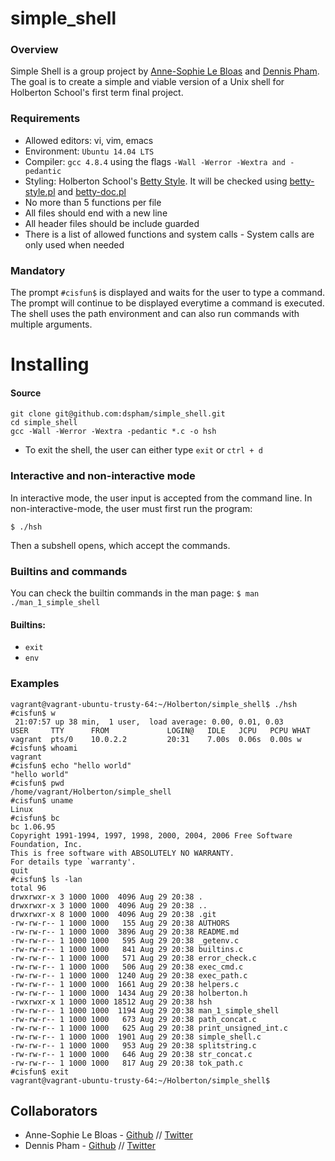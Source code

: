 simple_shell
============

### Overview
Simple Shell is a group project by [Anne-Sophie Le Bloas](https://github.com/aslebloas) and [Dennis Pham](https://github.com/dspham/). The goal is to create a simple and viable version of a Unix shell for Holberton School's first term final project. 

### Requirements
* Allowed editors: vi, vim, emacs
* Environment: `Ubuntu 14.04 LTS`
* Compiler: `gcc 4.8.4` using the flags `-Wall -Werror -Wextra and -pedantic`
* Styling: Holberton School's [Betty Style](https://github.com/holbertonschool/Betty/wiki). It will be checked using [betty-style.pl](https://github.com/holbertonschool/Betty/blob/master/betty-style.pl) and [betty-doc.pl](https://github.com/holbertonschool/Betty/blob/master/betty-doc.pl)
* No more than 5 functions per file
* All files should end with a new line
* All header files should be include guarded
* There is a list of allowed functions and system calls - System calls are only used when needed

### Mandatory
The prompt `#cisfun$` is displayed and waits for the user to type a command. The prompt will continue to be displayed everytime a command is executed. The shell uses the path environment and can also run commands with multiple arguments.

Installing
==========
#### Source
```
git clone git@github.com:dspham/simple_shell.git
cd simple_shell
gcc -Wall -Werror -Wextra -pedantic *.c -o hsh
```

* To exit the shell, the user can either type `exit` or `ctrl + d`


### Interactive and non-interactive mode
In interactive mode, the user input is accepted from the command line.
In non-interactive-mode, the user must first run the program:

 `$ ./hsh`

Then a subshell opens, which accept the commands.

### Builtins and commands

You can check the builtin commands in the man page:
`$ man ./man_1_simple_shell`

#### Builtins:
* `exit`
* `env`

### Examples
```
vagrant@vagrant-ubuntu-trusty-64:~/Holberton/simple_shell$ ./hsh
#cisfun$ w
 21:07:57 up 38 min,  1 user,  load average: 0.00, 0.01, 0.03
USER     TTY      FROM             LOGIN@   IDLE   JCPU   PCPU WHAT
vagrant  pts/0    10.0.2.2         20:31    7.00s  0.06s  0.00s w
#cisfun$ whoami
vagrant
#cisfun$ echo "hello world"
"hello world"
#cisfun$ pwd
/home/vagrant/Holberton/simple_shell
#cisfun$ uname
Linux
#cisfun$ bc
bc 1.06.95
Copyright 1991-1994, 1997, 1998, 2000, 2004, 2006 Free Software Foundation, Inc.
This is free software with ABSOLUTELY NO WARRANTY.
For details type `warranty'.
quit
#cisfun$ ls -lan
total 96
drwxrwxr-x 3 1000 1000  4096 Aug 29 20:38 .
drwxrwxr-x 3 1000 1000  4096 Aug 29 20:38 ..
drwxrwxr-x 8 1000 1000  4096 Aug 29 20:38 .git
-rw-rw-r-- 1 1000 1000   155 Aug 29 20:38 AUTHORS
-rw-rw-r-- 1 1000 1000  3896 Aug 29 20:38 README.md
-rw-rw-r-- 1 1000 1000   595 Aug 29 20:38 _getenv.c
-rw-rw-r-- 1 1000 1000   841 Aug 29 20:38 builtins.c
-rw-rw-r-- 1 1000 1000   571 Aug 29 20:38 error_check.c
-rw-rw-r-- 1 1000 1000   506 Aug 29 20:38 exec_cmd.c
-rw-rw-r-- 1 1000 1000  1240 Aug 29 20:38 exec_path.c
-rw-rw-r-- 1 1000 1000  1661 Aug 29 20:38 helpers.c
-rw-rw-r-- 1 1000 1000  1434 Aug 29 20:38 holberton.h
-rwxrwxr-x 1 1000 1000 18512 Aug 29 20:38 hsh
-rw-rw-r-- 1 1000 1000  1194 Aug 29 20:38 man_1_simple_shell
-rw-rw-r-- 1 1000 1000   673 Aug 29 20:38 path_concat.c
-rw-rw-r-- 1 1000 1000   625 Aug 29 20:38 print_unsigned_int.c
-rw-rw-r-- 1 1000 1000  1901 Aug 29 20:38 simple_shell.c
-rw-rw-r-- 1 1000 1000   953 Aug 29 20:38 splitstring.c
-rw-rw-r-- 1 1000 1000   646 Aug 29 20:38 str_concat.c
-rw-rw-r-- 1 1000 1000   817 Aug 29 20:38 tok_path.c
#cisfun$ exit
vagrant@vagrant-ubuntu-trusty-64:~/Holberton/simple_shell$
```

Collaborators
-------------
* Anne-Sophie Le Bloas -  [Github](https://github.com/aslebloas) // [Twitter](https://twitter.com/anneso_special)
* Dennis Pham - [Github](https://github.com/dspham/) // [Twitter](https://twitter.com/grepdennis)
